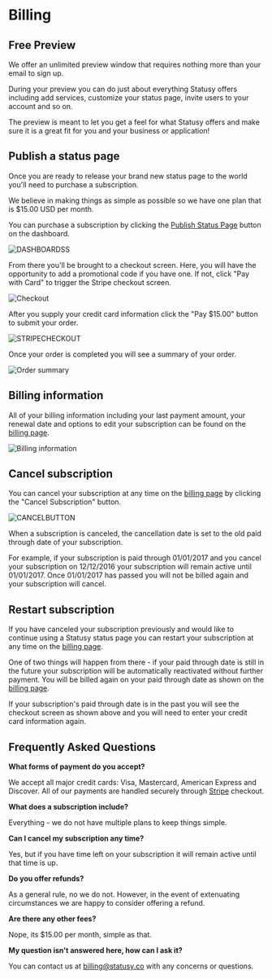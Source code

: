 # Billing

## Free Preview

We offer an unlimited preview window that requires nothing more than your email to
sign up.

During your preview you can do just about everything Statusy offers including add services,
customize your status page, invite users to your account and so on.

The preview is meant to let you get a feel for what Statusy offers and make sure it is
a great fit for you and your business or application!

## Publish a status page

Once you are ready to release your brand new status page to the world you'll need to
purchase a subscription.

We believe in making things as simple as possible so we have one plan that is $15.00 USD per month.

You can purchase a subscription by clicking the [Publish Status Page](https://statusy.co/billing/checkout) button on the dashboard.

![DASHBOARDSS](https://f25ff1f45b31ac95799b-c4efeeed29e42bc2dc22d4fe0fc87f82.ssl.cf1.rackcdn.com/billingdocsdashboard.PNG)

From there you'll be brought to a checkout screen. Here, you will have the opportunity to add a promotional
code if you have one. If not, click "Pay with Card" to trigger the Stripe checkout screen.

![Checkout](https://f25ff1f45b31ac95799b-c4efeeed29e42bc2dc22d4fe0fc87f82.ssl.cf1.rackcdn.com/billingdocscheckout.PNG)

After you supply your credit card information click the "Pay $15.00" button to submit your order.

![STRIPECHECKOUT](https://f25ff1f45b31ac95799b-c4efeeed29e42bc2dc22d4fe0fc87f82.ssl.cf1.rackcdn.com/billingdocsstripecheckout.PNG)

Once your order is completed you will see a summary of your order.

![Order summary](https://f25ff1f45b31ac95799b-c4efeeed29e42bc2dc22d4fe0fc87f82.ssl.cf1.rackcdn.com/billingdocssummary.PNG)

## Billing information

All of your billing information including your last payment amount, your renewal date and options
to edit your subscription can be found on the [billing page](https://statusy.co/settings#billing).

![Billing information](https://f25ff1f45b31ac95799b-c4efeeed29e42bc2dc22d4fe0fc87f82.ssl.cf1.rackcdn.com/billingdocsinfo.PNG)


## Cancel subscription

You can cancel your subscription at any time on the [billing page](https://statusy.co/settings#billing) by clicking the "Cancel Subscription"
button.

![CANCELBUTTON](https://f25ff1f45b31ac95799b-c4efeeed29e42bc2dc22d4fe0fc87f82.ssl.cf1.rackcdn.com/billingdocsinfo.PNG)

When a subscription is canceled, the cancellation date is set to the old paid through date of your subscription.

For example, if your subscription is paid through 01/01/2017 and you cancel your subscription on 12/12/2016 your
subscription will remain active until 01/01/2017. Once 01/01/2017 has passed you will not be billed again and your
subscription will cancel.

## Restart subscription

If you have canceled your subscription previously and would like to continue using a Statusy status page you can
restart your subscription at any time on the [billing page](https://statusy.co/settings#billing).

One of two things will happen from there - if your paid through date is still in the future your subscription
will be automatically reactivated without further payment. You will be billed again on your paid through date as shown
on the [billing page](https://statusy.co/settings#billing).

If your subscription's paid through date is in the past you will see the checkout screen as shown above and you will
need to enter your credit card information again.

## Frequently Asked Questions

**What forms of payment do you accept?**

We accept all major credit cards: Visa, Mastercard, American Express and Discover. All of our payments are handled securely through
[Stripe](https://stripe.com) checkout.

**What does a subscription include?**

Everything - we do not have multiple plans to keep things simple.

**Can I cancel my subscription any time?**

Yes, but if you have time left on your subscription it will remain active until that time is up.

**Do you offer refunds?**

As a general rule, no we do not. However, in the event of extenuating circumstances we are happy to consider
offering a refund.

**Are there any other fees?**

Nope, its $15.00 per month, simple as that.

**My question isn't answered here, how can I ask it?**

You can contact us at [billing@statusy.co](mailto:billing@statusy.co) with any concerns or questions.
